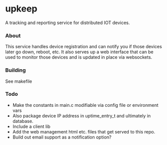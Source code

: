 # upkeep
A tracking and reporting service for distributed IOT devices.  

### About
This service handles device registration and can notify you if those devices later go down, reboot, etc. It also serves up a web interface that can be used to monitor those devices and is updated in place via websockets.

### Building
See makefile

### Todo
- Make the constants in main.c modifiable via config file or environment vars
- Also package device IP address in uptime_entry_t and ultimately in database.
- Include a client lib
- Add the web management html etc. files that get served to this repo.
- Build out email support as a notification option?
